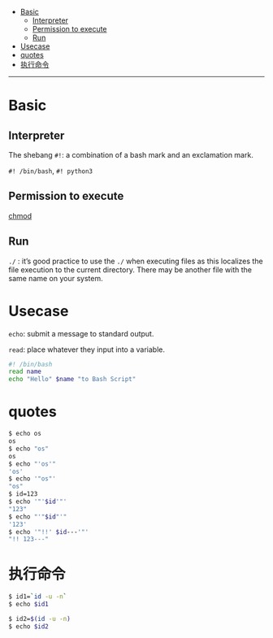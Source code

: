 - [Basic](#basic)
  - [Interpreter](#interpreter)
  - [Permission to execute](#permission-to-execute)
  - [Run](#run)
- [Usecase](#usecase)
- [quotes](#quotes)
- [执行命令](#执行命令)

---

# Basic
## Interpreter

The shebang `#!`: a combination of a bash mark and an exclamation mark.

`#! /bin/bash`, `#! python3`

## Permission to execute

[chmod](./file%20permission.md/#%20change%20permission)

## Run

`./` : it’s good practice to use the `./` when executing files as this localizes the file execution to the current directory. There may be another file with the same name on your system.


# Usecase

`echo`: submit a message to standard output.

`read`: place whatever they input into a variable.

```bash
#! /bin/bash
read name
echo "Hello" $name "to Bash Script"
```

# quotes


```bash
$ echo os
os
$ echo "os"
os
$ echo "'os'"
'os'
$ echo '"os"'
"os"
$ id=123
$ echo '"'$id'"'
"123"
$ echo "'"$id"'"
'123'
$ echo '"!!' $id---'"'
"!! 123---"
```

# 执行命令


```bash
$ id1=`id -u -n`
$ echo $id1

$ id2=$(id -u -n)
$ echo $id2
```